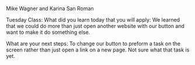 Mike Wagner and Karina San Roman

Tuesday Class:
What did you learn today that you will apply: We learned that we could do more than just open another website with our button and want to make it do something else.

What are your next steps: To change our button to preform a task on the screen rather than just open a link on a new page. Not sure what that task is yet.